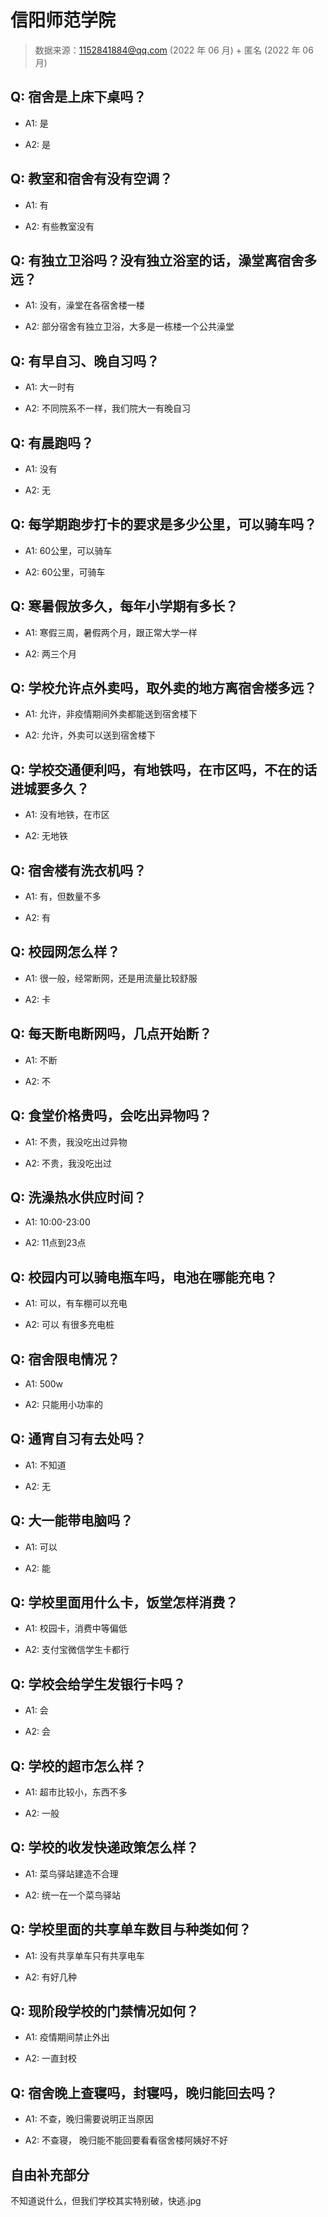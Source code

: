 # 信阳师范学院

> 数据来源：1152841884@qq.com (2022 年 06 月) + 匿名 (2022 年 06 月)

## Q: 宿舍是上床下桌吗？

- A1: 是

- A2: 是

## Q: 教室和宿舍有没有空调？

- A1: 有

- A2: 有些教室没有

## Q: 有独立卫浴吗？没有独立浴室的话，澡堂离宿舍多远？

- A1: 没有，澡堂在各宿舍楼一楼

- A2: 部分宿舍有独立卫浴，大多是一栋楼一个公共澡堂

## Q: 有早自习、晚自习吗？

- A1: 大一时有

- A2: 不同院系不一样，我们院大一有晚自习

## Q: 有晨跑吗？

- A1: 没有

- A2: 无

## Q: 每学期跑步打卡的要求是多少公里，可以骑车吗？

- A1: 60公里，可以骑车

- A2: 60公里，可骑车

## Q: 寒暑假放多久，每年小学期有多长？

- A1: 寒假三周，暑假两个月，跟正常大学一样

- A2: 两三个月

## Q: 学校允许点外卖吗，取外卖的地方离宿舍楼多远？

- A1: 允许，非疫情期间外卖都能送到宿舍楼下

- A2: 允许，外卖可以送到宿舍楼下

## Q: 学校交通便利吗，有地铁吗，在市区吗，不在的话进城要多久？

- A1: 没有地铁，在市区

- A2: 无地铁

## Q: 宿舍楼有洗衣机吗？

- A1: 有，但数量不多

- A2: 有

## Q: 校园网怎么样？

- A1: 很一般，经常断网，还是用流量比较舒服

- A2: 卡

## Q: 每天断电断网吗，几点开始断？

- A1: 不断

- A2: 不

## Q: 食堂价格贵吗，会吃出异物吗？

- A1: 不贵，我没吃出过异物

- A2: 不贵，我没吃出过

## Q: 洗澡热水供应时间？

- A1: 10:00-23:00

- A2: 11点到23点

## Q: 校园内可以骑电瓶车吗，电池在哪能充电？

- A1: 可以，有车棚可以充电

- A2: 可以 有很多充电桩

## Q: 宿舍限电情况？

- A1: 500w

- A2: 只能用小功率的

## Q: 通宵自习有去处吗？

- A1: 不知道

- A2: 无

## Q: 大一能带电脑吗？

- A1: 可以

- A2: 能

## Q: 学校里面用什么卡，饭堂怎样消费？

- A1: 校园卡，消费中等偏低

- A2: 支付宝微信学生卡都行

## Q: 学校会给学生发银行卡吗？

- A1: 会

- A2: 会

## Q: 学校的超市怎么样？

- A1: 超市比较小，东西不多

- A2: 一般

## Q: 学校的收发快递政策怎么样？

- A1: 菜鸟驿站建造不合理

- A2: 统一在一个菜鸟驿站

## Q: 学校里面的共享单车数目与种类如何？

- A1: 没有共享单车只有共享电车

- A2: 有好几种

## Q: 现阶段学校的门禁情况如何？

- A1: 疫情期间禁止外出

- A2: 一直封校

## Q: 宿舍晚上查寝吗，封寝吗，晚归能回去吗？

- A1: 不查，晚归需要说明正当原因

- A2: 不查寝， 晚归能不能回要看看宿舍楼阿姨好不好

## 自由补充部分

不知道说什么，但我们学校其实特别破，快逃.jpg